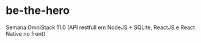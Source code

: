 # be-the-hero
Semana OmniStack 11.0 (API restfull em NodeJS + SQLite, ReactJS e React Native no front)
